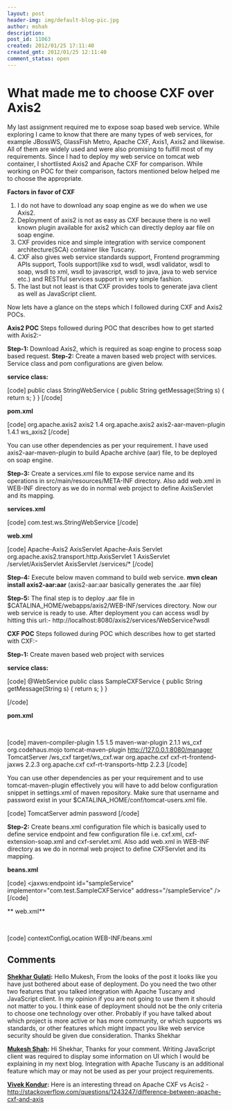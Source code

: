 ```yaml
---
layout: post
header-img: img/default-blog-pic.jpg
author: mshah
description: 
post_id: 11063
created: 2012/01/25 17:11:40
created_gmt: 2012/01/25 12:11:40
comment_status: open
---
```


# What made me to choose CXF over Axis2

My last assignment required me to expose soap based web service. While exploring I came to know that there are many types of web services, for example JBossWS, GlassFish Metro, Apache CXF, Axis1, Axis2 and likewise. All of them are widely used and were also promising to fulfill most of my requirements. Since I had to deploy my web service on tomcat web container, I shortlisted Axis2 and Apache CXF for comparison. While working on POC for their comparison, factors mentioned below helped me to choose the appropriate.

**Factors in favor of CXF**

  1. I do not have to download any soap engine as we do when we use Axis2.
  2. Deployment of axis2 is not as easy as CXF because there is no well known plugin available for axis2 which can directly deploy aar file on soap engine.
  3. CXF provides nice and simple integration with service component architecture(SCA) container like Tuscany.
  4. CXF also gives web service standards support, Frontend programming APIs support, Tools support(like xsd to wsdl, wsdl validator, wsdl to soap, wsdl to xml, wsdl to javascript, wsdl to java, java to web service etc.) and RESTful services support in very simple fashion.
  5. The last but not least is that CXF provides tools to generate java client as well as JavaScript client.

Now lets have a glance on the steps which I followed during CXF and Axis2 POCs.

**Axis2 POC** Steps followed during POC that describes how to get started with Axis2:-

**Step-1:** Download Axis2, which is required as soap engine to process soap based request. **Step-2:** Create a maven based web project with services. Service class and pom configurations are given below.

**service class:**

[code] public class StringWebService { public String getMessage(String s) { return s; } } [/code]

**pom.xml**

[code] <dependencies> <!--Axis2 Jars --> <dependency> <groupId>org.apache.axis2</groupId> <artifactId>axis2</artifactId> <version>1.4</version> </dependency> </dependencies> <build> <plugins> <plugin> <groupId>org.apache.axis2</groupId> <artifactId>axis2-aar-maven-plugin</artifactId> <version>1.4.1</version> <configuration> <aarName>ws_axis2</aarName> </configuration> </plugin> </plugins> </build> [/code]

You can use other dependencies as per your requirement. I have used axis2-aar-maven-plugin to build Apache archive (aar) file, to be deployed on soap engine.

**Step-3:** Create a services.xml file to expose service name and its operations in src/main/resources/META-INF directory. Also add web.xml in WEB-INF directory as we do in normal web project to define AxisServlet and its mapping.

**services.xml**

[code] <service name="WebService"> <parameter name="ServiceClass" locked="false">com.test.ws.StringWebService</parameter> <operation name="getMessage"> <messageReceiver class="org.apache.axis2.rpc.receivers.RPCMessageReceiver"/> </operation> </service> [/code]

**web.xml**

[code] <web-app> <display-name>Apache-Axis2</display-name> <servlet> <servlet-name>AxisServlet</servlet-name> <display-name>Apache-Axis Servlet</display-name> <servlet-class>org.apache.axis2.transport.http.AxisServlet</servlet-class> <load-on-startup>1</load-on-startup> </servlet> <servlet-mapping> <servlet-name>AxisServlet</servlet-name> <url-pattern>/servlet/AxisServlet</url-pattern> </servlet-mapping> <servlet-mapping> <servlet-name>AxisServlet</servlet-name> <url-pattern>/services/*</url-pattern> </servlet-mapping> </web-app> [/code]

**Step-4:** Execute below maven command to build web service. **mvn clean install axis2-aar:aar** (axis2-aar:aar basically generates the .aar file)

**Step-5:** The final step is to deploy .aar file in $CATALINA_HOME/webapps/axis2/WEB-INF/services directory. Now our web service is ready to use. After deployment you can access wsdl by hitting this url:- http://localhost:8080/axis2/services/WebService?wsdl

**CXF POC** Steps followed during POC which describes how to get started with CXF:-

**Step-1:** Create maven based web project with services

**service class:**

[code] @WebService public class SampleCXFService { public String getMessage(String s) { return s; } }

[/code]

**pom.xml**

 

[code] <build> <plugins> <plugin> <!-- Plugin for compiling Java code --> <artifactId>maven-compiler-plugin</artifactId> <configuration> <source>1.5</source> <target>1.5</target> </configuration> </plugin> <plugin> <artifactId>maven-war-plugin</artifactId> <version>2.1.1</version> <configuration> <warName>ws_cxf</warName> </configuration> </plugin> <plugin> <groupId>org.codehaus.mojo</groupId> <artifactId>tomcat-maven-plugin</artifactId> <configuration> <url>http://127.0.0.1:8080/manager</url> <server>TomcatServer</server> <path>/ws_cxf</path> <warFile>target/ws_cxf.war</warFile> </configuration> </plugin> </plugins> </build> <dependencies> <dependency> <groupId>org.apache.cxf</groupId> <artifactId>cxf-rt-frontend-jaxws</artifactId> <version>2.2.3</version> </dependency> <dependency> <groupId>org.apache.cxf</groupId> <artifactId>cxf-rt-transports-http</artifactId> <version>2.2.3</version> </dependency> </dependencies> [/code]

You can use other dependencies as per your requirement and to use tomcat-maven-plugin effectively you will have to add below configuration snippet in settings.xml of maven repository. Make sure that username and password exist in your $CATALINA_HOME/conf/tomcat-users.xml file.

[code] <server> <id>TomcatServer</id> <username>admin</username> <password>password</password> </server> [/code]

**Step-2:** Create beans.xml configuration file which is basically used to define service endpoint and few configuration file i.e. cxf.xml, cxf-extension-soap.xml and cxf-servlet.xml. Also add web.xml in WEB-INF directory as we do in normal web project to define CXFServlet and its mapping.

**beans.xml**

[code] <beans xmlns="http://www.springframework.org/schema/beans" xmlns:xsi="http://www.w3.org/2001/XMLSchema-instance" xmlns:jaxws="http://cxf.apache.org/jaxws" xsi:schemaLocation=" http://www.springframework.org/schema/beans http://www.springframework.org/schema/beans/spring-beans.xsd http://cxf.apache.org/jaxws http://cxf.apache.org/schemas/jaxws.xsd"> <import resource="classpath:META-INF/cxf/cxf.xml" /> <import resource="classpath:META-INF/cxf/cxf-extension-soap.xml" /> <import resource="classpath:META-INF/cxf/cxf-servlet.xml" /> <jaxws:endpoint id="sampleService" implementor="com.test.SampleCXFService" address="/sampleService" /> </beans> [/code]

** web.xml**

 

[code] <web-app> <context-param> <param-name>contextConfigLocation</param-name> <param-value>WEB-INF/beans.xml</param-value>

## Comments

**[Shekhar Gulati](#7176 "2012-01-28 20:58:23"):** Hello Mukesh, From the looks of the post it looks like you have just bothered about ease of deployment. Do you need the two other two features that you talked integration with Apache Tuscany and JavaScript client. In my opinion if you are not going to use them it should not matter to you. I think ease of deployment should not be the only criteria to choose one technology over other. Probably if you have talked about which project is more active or has more community, or which supports ws standards, or other features which might impact you like web service security should be given due consideration. Thanks Shekhar

**[Mukesh Shah](#7222 "2012-01-30 10:38:12"):** Hi Shekhar, Thanks for your comment. Writing JavaScript client was required to display some information on UI which I would be explaining in my next blog. Integration with Apache Tuscany is an additional feature which may or may not be used as per your project requirements.

**[Vivek Kondur](#7463 "2012-02-08 11:03:54"):** Here is an interesting thread on Apache CXF vs Acis2 - http://stackoverflow.com/questions/1243247/difference-between-apache-cxf-and-axis

